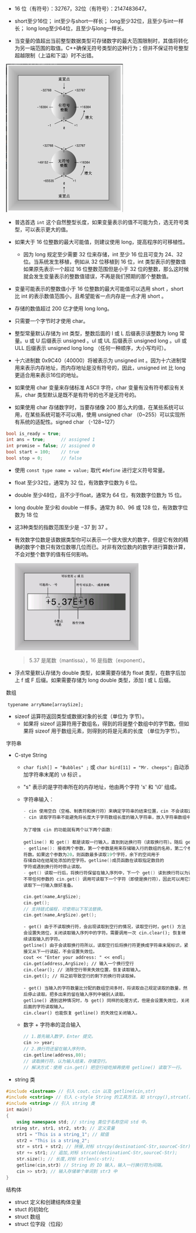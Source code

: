 - 16 位（有符号）：32767，32位（有符号）：2147483647。

- short至少16位； int至少与short一样长； long至少32位，且至少与int一样长； long long至少64位，且至少与long一样长。

- 当变量的值超出当前整型数据类型可存储数字的最大范围限制时，其值将转化为另一端范围的取值。C++确保无符号类型的这种行为；但并不保证符号整型超越限制（上溢和下溢）时不出错。

<img src="../ImageHub/image-20221003165055852.png" alt="image-20221003165055852" style="zoom:50%;" />

- 普选首选 `int` 这个自然整型长度，如果变量表示的值不可能为负，选无符号类型，可以表示更大的值。
- 如果大于 16 位整数的最大可能值，则建议使用 long，提高程序的可移植性。
  - 因为 long 规定至少需要 32 位来存储，int 至少 16 位且可变为 24、32 位。当系统发生移植，例如从 32 位移植到 16 位，int 类型表示的整数值如果原先表示一个超过 16 位整数范围但是小于 32 位的整数，那么这时候就会发生变量表示的整数值错误，不再是我们预期的那个整数值。
- 变量可能表示的整数值小于 16 位整数的最大可能值可以选用 short ，short 比 int 的表示数值范围小，且希望能省一点内存是一点才用 short 。
- 存储的数值超过 200 亿才使用 long long。
- 只需要一个字节时才使用 char。



- 整型常量默认存储为 int 类型，整数后面的 l 或 L 后缀表示该整数为 long 常量。u 或 U 后缀表示 unsigned 。ul 或 UL 后缀表示 unsigned long 。ull 或 ULL 后缀表示 unsigned long long （任何一种顺序，大小写均可）。
- 十六进制数 0x9C40（40000）将被表示为 unsigned int 。因为十六进制常用来表示内存地址，而内存地址是没有符号的，因此，unsigned int 比 long 更适合用来表示16位的地址。



- 如果使用 char 变量来存储标准 ASCII 字符，char 变量有没有符号都没有关系，char 类型默认是既不是有符号的也不是无符号的。
- 如果使用 char 存储数字时，当要存储像 200 那么大的值，在某些系统可以用，在某些系统可能不可以用，使用 unsigned char （0~255）可以实现所有系统的适配性。signed char （-128~127） 

```c++
bool is_ready = true;
int ans = true; 	 // assigned 1
int promise = false; // assigned 0
bool start = 100; 	 // true
bool stop = 0;		 // false
```

- 使用 `const type name = value;` 取代 `#define` 进行定义符号常量。 



- float 至少32位，通常为 32 位，有效数字位数为 6 位。

- double 至少48位，且不少于float，通常为 64 位，有效数字位数为 15 位。

- long double 至少和 double 一样多。通常为 80、96 或 128 位，有效数字位数为 18 位

- 这3种类型的指数范围至少是 −37 到 37 。

- 有效数字位数是该数据类型你可以表示一个很大很大的数字，但是它有效的精确的数字个数只有效位数哪几位而已。对非有效位数内的数字进行算数计算，不会对整个数字的值有任何影响。

  <img src="../ImageHub/image-20221004224443267.png" alt="image-20221004224443267" style="zoom:50%;" />

  > 5.37 是尾数（mantissa），16 是指数（exponent）。

- 浮点常量默认存储为 double 类型，如果需要存储为 float 类型，在数字后加上 f 或 F 后缀。如果需要存储为 long double 类型，添加 l 或 L 后缀。



数组

​	`typename arryName[arraySize];`

- sizeof 运算符返回类型或数据对象的长度（单位为 字节）。
  - 如果将 sizeof 运算符用于数组名，得到的将是整个数组中的字节数。但如果将 sizeof 用于数组元素，则得到的将是元素的长度 （单位为字节）。

字符串

- C-stye String

  - `char fish[] = "Bubbles" ;` 或 `char bird[11] = "Mr. cheeps";` 自动添加字符串末尾的 `\0` 标识 。

  -  "s" 表示的是字符串所在的内存地址，他由两个字符 's' 和 '\0' 组成。

  - 字符串输入：

    ```c++
    - cin 使用空白（空格、制表符和换行符）来确定字符串的结束位置，cin 不会读取这个空白（空格、制表符和换行符）。这意味着cin在获取字符数组输入时只读取一个单词。读取该单词后，cin 将该字符串放到数组中，并自动在结尾添加空字符 '\0'。
    - cin 读取字符串不能避免将长度大于字符数组长度的输入字符串，放入字符串数组中，这样会出错。
        
    为了增强 cin 的功能就有两个以下两个函数: 
        
    getline() 和 get() 都是读取一行输入，直到到达换行符（读取换行符）。随后 getline() 将丢弃换行符（用空字符来替换换行符），而 get() 将换行符保留在输入序列中（不读取换行符）。
    - getline(): 接收两个参数，第一个参数是用来存储输入行的数组的名称，第二个参数是要读取的字
    符数。如果这个参数为20，则函数最多读取19个字符，余下的空间用于
    存储自动在结尾处添加的空字符。getline()成员函数在读取指定数目的
    字符或遇到换行符时停止读取。
    - get() 读取一行后，将换行符保留在输入序列中，下一个 get() 读到换行符以为读取结束，存储空行到字符数组中。造成阻碍了接下来的换行输入。get() + 使用不带任何参数的 cin.get() 调用 = getline()
    不带任何参数的 cin.get() 调用可读取下一个字符（即使是换行符），因此可以用它来处理换行符，为
    读取下一行输入做好准备。
    ```

    ```c++
    cin.get(name,ArgSize);
    cin.get();
    // 支持链式编程，可使用以下写法替换。
    cin.get(name,ArgSize).get();
    ```

    ```shell
    - get() 由于不读取换行符，会出现读取到空行的情况，读取空行时，get() 方法会设置失效位，关闭读取输入序列中的字符。需要调用一次 cin.clear(); 恢复继续读取输入的字符。
    getline() 由于会读取换行符所以，读取空行后将换行符更换成字符串末尾标识，紧接又从下一行读起，不会设置失效位。
    cout << "Enter your address: " << endl;
    cin.get(address,ArgSize); // 输入一个换行空行
    cin.clear(); // 消除空行带来失效位置，恢复读取输入。
    cin.get(); // 将之前导致空行的剩下的换行符读取掉。
    
    - get() 当输入的字符数量比分配的数组空间多时，将读取自己规定读取的数量，然后停止读取。把多出来的留在输入序列中被别人读取。
    getline() 遇到这种情况时，与 get() 同样的处理方式，但是会设置失效位，关闭后面的字符读取输入。
    cin.clear() 也能恢复 getline() 的失效位关闭输入。
    ```

  - 数字 + 字符串的混合输入

    ```c++
    // 1.首先输入数字，Enter 提交。
    cin >> year;
    // 2.换行符还留在输入序列中。
    cin.getline(address,80);
    // 读取换行符，认为输入结束，存储空行。
    // 解决方式：使用 cin.get() 把空行给吃掉再使用 getline() 读取下一行。
    ```

-  string 类

  ```c++
  #include <iostream> // 引入 cout、cin 以及 getline(cin,str)
  #include <cstring> // 引入 c-style String 的工具方法，如 strcpy(),strcat(),strlen()
  #include <string> // 引入 string 类
  int main()
  {
      using namespace std; // string 类位于名称空间 std 中。
  	string str, str1, str2, str3; // 定义变量
      str1 = "This is a string_1"; // 赋值
      str2 = "This is a string_2";
      str = str1 + str2; // 拼接,对标 strcpy(destinationC-Str,sourceC-Str);
      str += str1; // 追加,对标 strcat(destinationC-Str,sourceC-Str);
      str.size(); // 长度,对标 strlen(c-str);
      getline(cin,str3) // String 的 IO 输入，输入一行换行符为间隔。
      cin >> str3; // 输入存储单个单词到 str3 中
  }
  ```

结构体

- struct 定义和创建结构体变量
- stuct 的初始化
- struct 数组
- struct 位字段（位段）